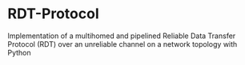 # RDT-Protocol
Implementation of a multihomed and pipelined Reliable Data Transfer Protocol (RDT) over an unreliable channel on a network topology with Python
